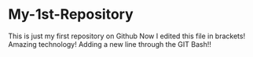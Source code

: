 # My-1st-Repository
This is just my first repository on Github
Now I edited this file in brackets!
Amazing technology!
Adding a new line through the GIT Bash!!